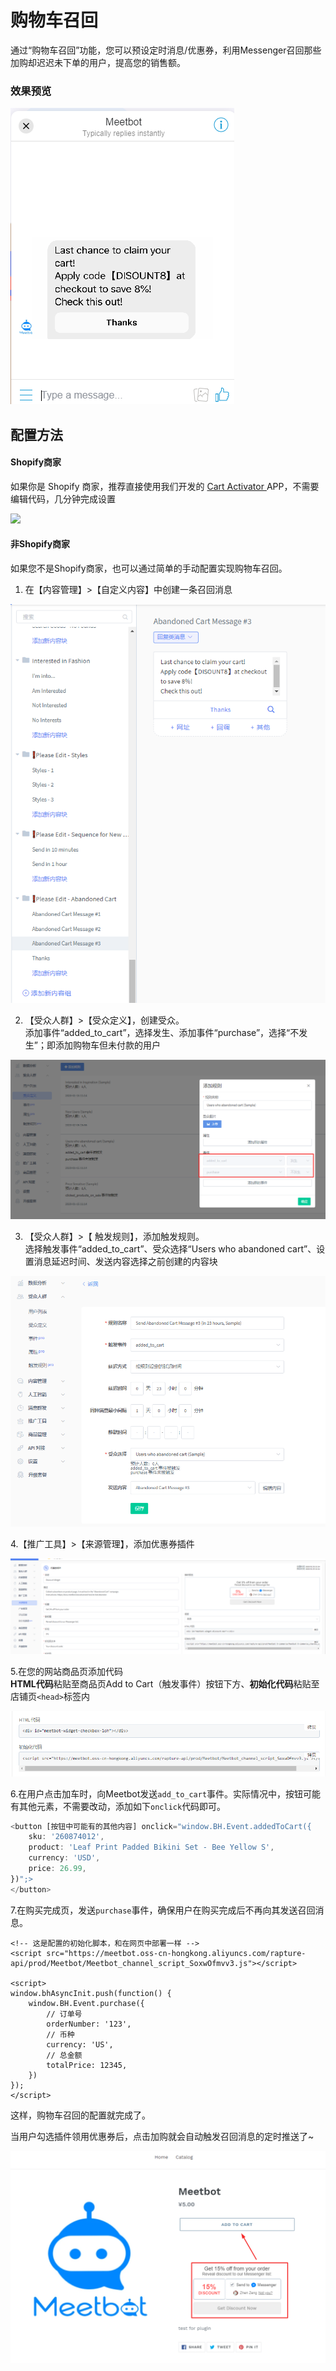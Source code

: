 # 购物车召回

通过“购物车召回”功能，您可以预设定时消息/优惠券，利用Messenger召回那些加购却迟迟未下单的用户，提高您的销售额。

### 效果预览

![](../.gitbook/assets/dui-hua-kuang-2.png)

## 配置方法

####  Shopify商家

如果你是 Shopify 商家，推荐直接使用我们开发的 [Cart Activator ](https://apps.shopify.com/cart-activator)APP，不需要编辑代码，几分钟完成设置

![](../.gitbook/assets/cartactivator.png)

#### 非Shopify商家

如果您不是Shopify商家，也可以通过简单的手动配置实现购物车召回。

1. 在【内容管理】&gt;【自定义内容】中创建一条召回消息

![](../.gitbook/assets/abandonedcart%20%281%29.png)

 2. 【受众人群】&gt;【受众定义】，创建受众。  
添加事件“added\_to\_cart”，选择发生、添加事件“purchase”，选择“不发生”；即添加购物车但未付款的用户

![](../.gitbook/assets/image%20%2861%29.png)



3. 【受众人群】&gt;【 触发规则】，添加触发规则。  
 选择触发事件“added\_to\_cart”、受众选择“Users who abandoned cart”、设置消息延迟时间、发送内容选择之前创建的内容块

![](../.gitbook/assets/image%20%2879%29.png)

4.【推广工具】&gt;【来源管理】，添加优惠券插件

![](../.gitbook/assets/image%20%2891%29.png)

5.在您的网站商品页添加代码  
**HTML代码**粘贴至商品页Add to Cart（触发事件）按钮下方、**初始化代码**粘贴至店铺页`<head>`标签内

![](../.gitbook/assets/image%20%2885%29.png)



6.在用户点击加车时，向Meetbot发送`add_to_cart`事件。实际情况中，按钮可能有其他元素，不需要改动，添加如下`onclick`代码即可。

```javascript
<button [按钮中可能有的其他内容] onclick="window.BH.Event.addedToCart({
    sku: '260874012',
    product: 'Leaf Print Padded Bikini Set - Bee Yellow S',
    currency: 'USD',
    price: 26.99,
})";>
</button>
```



7.在购买完成页，发送`purchase`事件，确保用户在购买完成后不再向其发送召回消息。

```markup
<!-- 这是配置的初始化脚本，和在网页中部署一样 -->
<script src="https://meetbot.oss-cn-hongkong.aliyuncs.com/rapture-api/prod/Meetbot/Meetbot_channel_script_SoxwOfmvv3.js"></script>

<script>
window.bhAsyncInit.push(function() {
    window.BH.Event.purchase({
        // 订单号
        orderNumber: '123',
        // 币种
        currency: 'US',
        // 总金额
        totalPrice: 12345,
    })
});
</script>
```

这样，购物车召回的配置就完成了。

当用户勾选插件领用优惠券后，点击加购就会自动触发召回消息的定时推送了~



![](../.gitbook/assets/image%20%2899%29.png)

